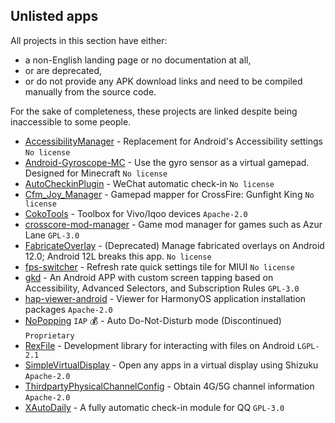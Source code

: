 ## Unlisted apps

All projects in this section have either:

* a non-English landing page or no documentation at all,
* or are deprecated,
* or do not provide any APK download links and need to be compiled manually from the source code.

For the sake of completeness, these projects are linked despite being inaccessible to some people.

* [AccessibilityManager](https://github.com/WuDi-ZhanShen/AccessibilityManager) - Replacement for Android's Accessibility settings `No license`
* [Android-Gyroscope-MC](https://github.com/WuDi-ZhanShen/Android-Gyroscope-MC) - Use the gyro sensor as a virtual gamepad. Designed for Minecraft `No license`
* [AutoCheckinPlugin](https://github.com/MartinKayJr/AutoCheckinPlugin) - WeChat automatic check-in `No license`
* [Cfm_Joy_Manager](https://github.com/rlin1538/Cfm_Joy_Manager) - Gamepad mapper for CrossFire: Gunfight King `No license`
* [CokoTools](https://github.com/Yorick-Ryu/CokoTools) - Toolbox for Vivo/Iqoo devices `Apache-2.0`
* [crosscore-mod-manager](https://github.com/laoxinH/crosscore-mod-manager) - Game mod manager for games such as Azur Lane `GPL-3.0`
* [FabricateOverlay](https://github.com/zacharee/FabricateOverlay) - (Deprecated) Manage fabricated overlays on Android 12.0; Android 12L breaks this app. `No license`
* [fps-switcher](https://github.com/AlphaBoom/fps_switcher) - Refresh rate quick settings tile for MIUI `No license`
* [gkd](https://github.com/gkd-kit/gkd) - An Android APP with custom screen tapping based on Accessibility, Advanced Selectors, and Subscription Rules `GPL-3.0`
* [hap-viewer-android](https://github.com/westinyang/hap-viewer-android) - Viewer for HarmonyOS application installation packages `Apache-2.0`
* [NoPopping](https://appteka.store/app/d9fr99475) `IAP` 💰 - Auto Do-Not-Disturb mode (Discontinued) `Proprietary`
* [RexFile](https://github.com/Ruyomi/RexFile) - Development library for interacting with files on Android `LGPL-2.1`
* [SimpleVirtualDisplay](https://github.com/kangrio/SimpleVirtualDisplay/tree/main) - Open any apps in a virtual display using Shizuku  `Apache-2.0`
* [ThirdpartyPhysicalChannelConfig](https://github.com/takusan23/ThirdpartyPhysicalChannelConfig) - Obtain 4G/5G channel information `Apache-2.0`
* [XAutoDaily](https://github.com/LuckyPray/XAutoDaily) - A fully automatic check-in module for QQ `GPL-3.0`
 
